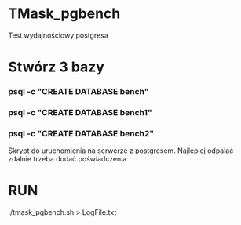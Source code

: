 # TMask_pgbench
Test wydajnościowy postgresa


# Stwórz 3 bazy

### psql -c "CREATE DATABASE bench"
### psql -c "CREATE DATABASE bench1"
### psql -c "CREATE DATABASE bench2"

Skrypt do uruchomienia na serwerze z postgresem. Najlepiej odpalać zdalnie trzeba dodać poświadczenia

# RUN
./tmask_pgbench.sh > LogFile.txt
